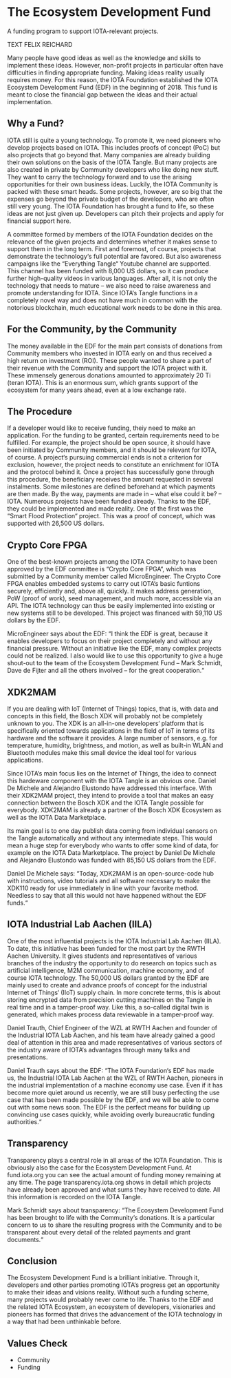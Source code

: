 # The Ecosystem Development Fund

<div class="introdution">
A funding program to support IOTA-relevant projects.
</div>

TEXT FELIX REICHARD

Many people have good ideas as well as the knowledge and skills to implement these ideas. However, non-profit projects in particular often have difficulties in finding appropriate funding. Making ideas reality usually requires money. For this reason, the IOTA Foundation established the IOTA Ecosystem Development Fund (EDF) in the beginning of 2018. This fund is meant to close the financial gap between the ideas and their actual implementation.

## Why a Fund?
IOTA still is quite a young technology. To promote it, we need pioneers who develop projects based on IOTA. This includes proofs of concept (PoC) but also projects that go beyond that. Many companies are already building their own solutions on the basis of the IOTA Tangle. But many projects are also created in private by Community developers who like doing new stuff. They want to carry the technology forward and to use the arising opportunities for their own business ideas. Luckily, the IOTA Community is packed with these smart heads. Some projects, however, are so big that the expenses go beyond the private budget of the developers, who are often still very young. The IOTA Foundation has brought a fund to life, so these ideas are not just given up. Developers can pitch their projects and apply for financial support here.

A committee formed by members of the IOTA Foundation decides on the relevance of the given projects and determines whether it makes sense to support them in the long term. First and foremost, of course, projects that demonstrate the technology‘s full potential are favored. But also awareness campaigns like the “Everything Tangle“ Youtube channel are supported. This channel has been funded with 8,000 US dollars, so it can produce further high-quality videos in various languages. After all, it is not only the technology
that needs to mature – we also need to raise awareness and promote understanding for IOTA. Since IOTA‘s Tangle functions in a completely novel way and does not have much in common with the notorious blockchain, much educational work needs to be done in this area.

## For the Community, by the Community
The money available in the EDF for the main part consists of donations from Community members who invested in IOTA early on and thus received a high return on investment (ROI). These people wanted to share a part of their revenue with the Community and support the IOTA project with it. These immensely generous donations amounted to approximately 20 Ti (teran IOTA). This is an enormous sum, which grants support of the ecosystem for many years ahead, even at a low exchange rate.


## The Procedure
If a developer would like to receive funding, theiy need to make an application. For the funding to be granted, certain requirements need to be fulfilled. For example, the project should be open source, it should have been initiated by Community members, and it should be relevant for IOTA, of course. A project‘s pursuing commercial ends is not a criterion for exclusion, however, the project needs to constitute an enrichment for IOTA and the protocol behind it. Once a project has successfully gone through this procedure, the beneficiary receives the amount requested in several instalments. Some milestones are defined beforehand at which payments are then made. By the way, payments are made in – what else could it be? – IOTA. Numerous projects have been funded already. Thanks to the EDF, they could be implemented and made reality. One of the first was the “Smart Flood Protection“ project. This was a proof of concept, which was supported with 26,500 US dollars.

## Crypto Core FPGA
One of the best-known projects among the IOTA Community to have been approved by the EDF committee is “Crypto Core FPGA“, which was submitted by a Community member called MicroEngineer. The Crypto Core FPGA enables embedded systems to carry out IOTA‘s basic funtions securely, efficiently and, above all, quickly. It makes address generation, PoW (proof of work), seed management, and much more, accessible via an API. The IOTA technology can thus be easily implemented into existing or new systems still to be developed. This project was financed with 59,110 US dollars by the EDF.

MicroEngineer says about the EDF:
“I think the EDF is great, because it enables developers to focus on their project completely and without any financial pressure. Without an initiative like the EDF, many complex projects could not be realized. I also would like to use this opportunity to give a huge shout-out to the team of the Ecosystem Development Fund – Mark Schmidt, Dave de Fijter and all the others involved – for the great cooperation.“


## XDK2MAM
If you are dealing with IoT (Internet of Things) topics, that is, with data and concepts in this field, the Bosch XDK will probably not be completely unknown to you. The XDK is an all-in-one developers‘ platform that is specifically oriented towards applications in the field of IoT in terms of its hardware and the software it provides.
A large number of sensors, e.g. for temperature, humidity, brightness, and motion, as well as built-in WLAN and Bluetooth modules make this small device the ideal tool for various applications.

Since IOTA‘s main focus lies on the Internet of Things, the idea to connect this hardeware component with the IOTA Tangle is an obvious one. Daniel De Michele and Alejandro Elustondo have addressed this interface. With their XDK2MAM project, they intend to provide a tool that makes an easy connection between the Bosch XDK and the IOTA Tangle possible for everybody. XDK2MAM is already a partner of the Bosch XDK Ecosystem as well as the IOTA Data Marketplace.

Its main goal is to one day publish data coming from individual sensors on the Tangle automatically and without any intermediate steps. This would mean a huge step for everybody who wants to offer some kind of data, for example on the IOTA Data Marketplace. The project by Daniel De Michele and Alejandro Elustondo was funded with 85,150 US dollars from the EDF.

Daniel De Michele says:
“Today, XDK2MAM is an open-source-code hub with instructions, video tutorials and all software necessary to make the XDK110 ready for use immediately in line with your favorite method. Needless to say that all this would not have happened without the EDF funds.“


## IOTA Industrial Lab Aachen (IILA)
One of the most influential projects is the IOTA Industrial Lab Aachen (IILA). To date, this initiative has been funded for the most part by the RWTH Aachen University. It gives students and representatives of various branches of the industry the opportunity to do research on topics such as artificial intelligence, M2M communication, machine economy, and of course IOTA technology.
The 50,000 US dollars granted by the EDF are mainly used to create and advance proofs of concept for the industrial Internet of Things‘ (IIoT) supply chain. In more concrete terms, this is about storing encrypted data from precision cutting machines on the Tangle in real time and in a tamper-proof way. Like this, a so-called digital twin is generated, which makes process data reviewable in a tamper-proof way.

Daniel Trauth, Chief Engineer of the WZL at RWTH Aachen and founder of the Industrial IOTA Lab Aachen, and his team have already gained a good deal of attention in this area and made representatives of various sectors of the industry aware of IOTA‘s advantages through many talks and presentations.


Daniel Trauth says about the EDF:
“The IOTA Foundation‘s EDF has made us, the Industrial IOTA Lab Aachen at the WZL of RWTH Aachen, pioneers in the industrial implementation of a machine economy use case. Even if it has become more quiet around us recently, we are still busy perfecting the use case that has been made possible by the EDF, and we will be able to come out with some news soon. The EDF is the perfect means for building up convincing use cases quickly, while avoiding overly bureaucratic funding authorities.“


## Transparency
Transparency plays a central role in all areas of the IOTA Foundation. This is obviously also the case for the Ecosystem Development Fund. At fund.iota.org you can see the actual amount of funding money remaining at any time.
The page transparency.iota.org shows in detail which projects have already been approved and what sums they have received to date. All this information is recorded on the IOTA Tangle.


Mark Schmidt says about transparency:
“The Ecosystem Development Fund has been brought to life with the Community‘s donations.
It is a particular concern to us to share the resulting progress with the Community and to be transparent about every detail of the related payments and grant documents.“

## Conclusion
The Ecosystem Development Fund is a brilliant initiative. Through it, developers and other parties promoting IOTA‘s progress get an opportunity to make their ideas and visions reality. Without such a funding scheme, many projects would probably never come to life.
Thanks to the EDF and the related IOTA Ecosystem, an ecosystem of developers, visionaries and pioneers has formed that drives the advancement of the IOTA technology in a way that had been unthinkable before.

## Values Check
- Community
- Funding